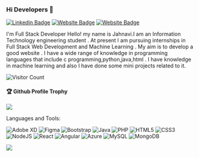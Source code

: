### Hi Developers 👋
[![Linkedin Badge](https://img.shields.io/badge/-Jahnavi-blue?style=flat-square&logo=Linkedin&logoColor=white&link=https://www.linkedin.com/in/aakash--01629954/)](https://www.linkedin.com/in/rajagopal-jahnavi-0692b1232/)
[![Website Badge](https://img.shields.io/badge/WebSite-Jahnavi-green)](https://www.akash)
[![Website Badge](https://img.shields.io/badge/StackOverflow-Jahnavi-yellow)](https://stackoverflow.com/users/18259265/jahnavi)

I'm
Full Stack Developer
Hello! my name is Jahnavi.I am an Information Technology engineering student . At present I am pursuing internships in Full Stack Web Development and Machine Learning . My aim is to develop a good website . I have a wide range of knowledge in programming languages that include c programming,python,java,html . I have knowledge in machine learning and also I have done some mini projects related to it. 


![Visitor Count](https://profile-counter.glitch.me/RajagopalJahnavi/count.svg)

<div>
  <h4>🏆 Github Profile Trophy</h4>
  <a href="https://github.com/ryo-ma/github-profile-trophy">
    <img src="https://github-profile-trophy.vercel.app/?username=RajagopalJahnavi&column=7"/>
  </a>
</div>

Languages and Tools: 

<img alt="Adobe XD" src="https://img.shields.io/badge/adobexd-%23FF26BE.svg?style=flat-square&logo=adobexd&logoColor=white"/> <img alt="Figma" src="https://img.shields.io/badge/figma-%23F24E1E.svg?style=flat-square&logo=figma&logoColor=white"/> <img alt="Bootstrap" src="https://img.shields.io/badge/bootstrap-%23563D7C.svg?style=flat-square&logo=bootstrap&logoColor=white"/> <img alt="Java" src="https://img.shields.io/badge/java-%23ED8B00.svg?style=flat-square&logo=java&logoColor=white"/> <img alt="PHP" src="https://img.shields.io/badge/php-%23777BB4.svg?style=flat-square&logo=php&logoColor=white"/> <img alt="HTML5" src="https://img.shields.io/badge/html5-%23E34F26.svg?style=flat-square&logo=html5&logoColor=white"/> <img alt="CSS3" src="https://img.shields.io/badge/css3-%231572B6.svg?style=flat-square&logo=css3&logoColor=white"/> <img alt="NodeJS" src="https://img.shields.io/badge/node.js-%2343853D.svg?style=flat-square&logo=node-dot-js&logoColor=white"/> <img alt="React" src="https://img.shields.io/badge/react-%2320232a.svg?style=flat-square&logo=react&logoColor=%2361DAFB"/> <img alt="Angular" src="https://img.shields.io/badge/angular-%23DD0031.svg?flat-square&logo=angular&logoColor=white"/> <img alt="Azure" src="https://img.shields.io/badge/azure-%230072C6.svg?style=flat-square&logo=azure-devops&logoColor=white"/> <img alt="MySQL" src="https://img.shields.io/badge/mysql-%2300f.svg?style=flat-square&logo=mysql&logoColor=white"/> <img alt="MongoDB" src ="https://img.shields.io/badge/MongoDB-%234ea94b.svg?style=flat-square&logo=mongodb&logoColor=white"/>

![](https://activity-graph.herokuapp.com/graph?username=RajagopalJahnavi&theme=react-dark&area=true)
<!--
**RajagopalJahnavi/RajagopalJahnavi** is a ✨ _special_ ✨ repository because its `README.md` (this file) appears on your GitHub profile.

Here are some ideas to get you started:

- 🔭 I’m currently working on ...
- 🌱 I’m currently learning ...
- 👯 I’m looking to collaborate on ...
- 🤔 I’m looking for help with ...
- 💬 Ask me about ...
- 📫 How to reach me: ...
- 😄 Pronouns: ...
- ⚡ Fun fact: .....

-->

